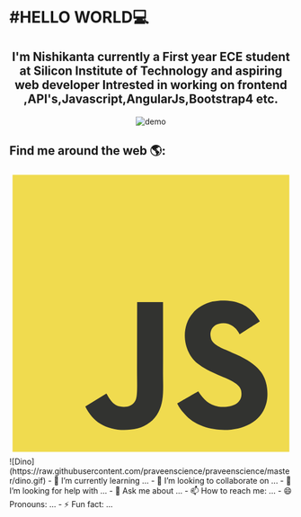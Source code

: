 
<h1 style="color="yellow"">#HELLO WORLD💻
</h1>
 <h2 align="center">
            I'm  Nishikanta currently a First year ECE student at Silicon Institute of Technology and aspiring web developer 
                              Intrested in working on frontend ,API's,Javascript,AngularJs,Bootstrap4 etc.
</h2>

<p align="center">
  <img width="700" align="center" src="https://user-images.githubusercontent.com/9840435/60266022-72a82400-98e7-11e9-9958-f9004c2f97e1.gif" alt="demo"/>
</p>


## Find me around the web 🌎:


 
<link rel="stylesheet" href="https://cdn.jsdelivr.net/gh/konpa/devicon@master/devicon.min.css">
<i class="devicon-angularjs-plain-wordmark colored"></i>
<link rel="stylesheet" href="https://cdn.jsdelivr.net/gh/konpa/devicon@master/devicon.min.css">
<i class="devicon-bootstrap-plain-wordmark colored"></i>
<link rel="stylesheet" href="https://cdn.jsdelivr.net/gh/konpa/devicon@master/devicon.min.css">
<i class="devicon-c-plain-wordmark colored"></i>
<link rel="stylesheet" href="https://cdn.jsdelivr.net/gh/konpa/devicon@master/devicon.min.css">
<i class="devicon-cplusplus-plain colored"></i>
<link rel="stylesheet" href="https://cdn.jsdelivr.net/gh/konpa/devicon@master/devicon.min.css">
<i class="devicon-css3-plain-wordmark colored"></i>
<link rel="stylesheet" href="https://cdn.jsdelivr.net/gh/konpa/devicon@master/devicon.min.css">
<i class="devicon-github-plain colored"></i>
<link rel="stylesheet" href="https://cdn.jsdelivr.net/gh/konpa/devicon@master/devicon.min.css">
<i class="devicon-javascript-plain colored"></i>
<svg viewBox="0 0 128 128">
<path fill="#F0DB4F" d="M1.408 1.408h125.184v125.185h-125.184z"></path><path fill="#323330" d="M116.347 96.736c-.917-5.711-4.641-10.508-15.672-14.981-3.832-1.761-8.104-3.022-9.377-5.926-.452-1.69-.512-2.642-.226-3.665.821-3.32 4.784-4.355 7.925-3.403 2.023.678 3.938 2.237 5.093 4.724 5.402-3.498 5.391-3.475 9.163-5.879-1.381-2.141-2.118-3.129-3.022-4.045-3.249-3.629-7.676-5.498-14.756-5.355l-3.688.477c-3.534.893-6.902 2.748-8.877 5.235-5.926 6.724-4.236 18.492 2.975 23.335 7.104 5.332 17.54 6.545 18.873 11.531 1.297 6.104-4.486 8.08-10.234 7.378-4.236-.881-6.592-3.034-9.139-6.949-4.688 2.713-4.688 2.713-9.508 5.485 1.143 2.499 2.344 3.63 4.26 5.795 9.068 9.198 31.76 8.746 35.83-5.176.165-.478 1.261-3.666.38-8.581zm-46.885-37.793h-11.709l-.048 30.272c0 6.438.333 12.34-.714 14.149-1.713 3.558-6.152 3.117-8.175 2.427-2.059-1.012-3.106-2.451-4.319-4.485-.333-.584-.583-1.036-.667-1.071l-9.52 5.83c1.583 3.249 3.915 6.069 6.902 7.901 4.462 2.678 10.459 3.499 16.731 2.059 4.082-1.189 7.604-3.652 9.448-7.401 2.666-4.915 2.094-10.864 2.07-17.444.06-10.735.001-21.468.001-32.237z"></path>
</svg>
![Dino](https://raw.githubusercontent.com/praveenscience/praveenscience/master/dino.gif)
- 🌱 I’m currently learning ...
- 👯 I’m looking to collaborate on ...
- 🤔 I’m looking for help with ...
- 💬 Ask me about ...
- 📫 How to reach me: ...
- 😄 Pronouns: ...
- ⚡ Fun fact: ...

